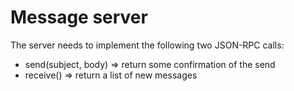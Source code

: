 Message server
==============

The server needs to implement the following two JSON-RPC calls:

- send(subject, body) => return some confirmation of the send
- receive() => return a list of new messages
